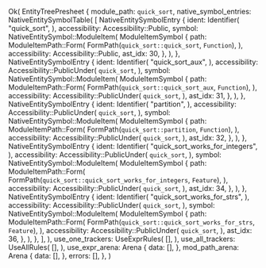 Ok(
    EntityTreePresheet {
        module_path: `quick_sort`,
        native_symbol_entries: NativeEntitySymbolTable(
            [
                NativeEntitySymbolEntry {
                    ident: Identifier(
                        "quick_sort",
                    ),
                    accessibility: Accessibility::Public,
                    symbol: NativeEntitySymbol::ModuleItem(
                        ModuleItemSymbol {
                            path: ModuleItemPath::Form(
                                FormPath(`quick_sort::quick_sort`, `Function`),
                            ),
                            accessibility: Accessibility::Public,
                            ast_idx: 30,
                        },
                    ),
                },
                NativeEntitySymbolEntry {
                    ident: Identifier(
                        "quick_sort_aux",
                    ),
                    accessibility: Accessibility::PublicUnder(
                        `quick_sort`,
                    ),
                    symbol: NativeEntitySymbol::ModuleItem(
                        ModuleItemSymbol {
                            path: ModuleItemPath::Form(
                                FormPath(`quick_sort::quick_sort_aux`, `Function`),
                            ),
                            accessibility: Accessibility::PublicUnder(
                                `quick_sort`,
                            ),
                            ast_idx: 31,
                        },
                    ),
                },
                NativeEntitySymbolEntry {
                    ident: Identifier(
                        "partition",
                    ),
                    accessibility: Accessibility::PublicUnder(
                        `quick_sort`,
                    ),
                    symbol: NativeEntitySymbol::ModuleItem(
                        ModuleItemSymbol {
                            path: ModuleItemPath::Form(
                                FormPath(`quick_sort::partition`, `Function`),
                            ),
                            accessibility: Accessibility::PublicUnder(
                                `quick_sort`,
                            ),
                            ast_idx: 32,
                        },
                    ),
                },
                NativeEntitySymbolEntry {
                    ident: Identifier(
                        "quick_sort_works_for_integers",
                    ),
                    accessibility: Accessibility::PublicUnder(
                        `quick_sort`,
                    ),
                    symbol: NativeEntitySymbol::ModuleItem(
                        ModuleItemSymbol {
                            path: ModuleItemPath::Form(
                                FormPath(`quick_sort::quick_sort_works_for_integers`, `Feature`),
                            ),
                            accessibility: Accessibility::PublicUnder(
                                `quick_sort`,
                            ),
                            ast_idx: 34,
                        },
                    ),
                },
                NativeEntitySymbolEntry {
                    ident: Identifier(
                        "quick_sort_works_for_strs",
                    ),
                    accessibility: Accessibility::PublicUnder(
                        `quick_sort`,
                    ),
                    symbol: NativeEntitySymbol::ModuleItem(
                        ModuleItemSymbol {
                            path: ModuleItemPath::Form(
                                FormPath(`quick_sort::quick_sort_works_for_strs`, `Feature`),
                            ),
                            accessibility: Accessibility::PublicUnder(
                                `quick_sort`,
                            ),
                            ast_idx: 36,
                        },
                    ),
                },
            ],
        ),
        use_one_trackers: UseExprRules(
            [],
        ),
        use_all_trackers: UseAllRules(
            [],
        ),
        use_expr_arena: Arena {
            data: [],
        },
        mod_path_arena: Arena {
            data: [],
        },
        errors: [],
    },
)